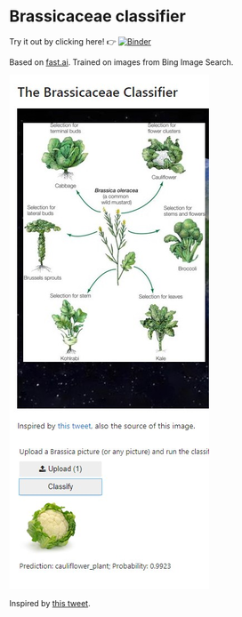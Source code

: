 # Brassicaceae classifier

Try it out by clicking here! 👉 [![Binder](https://mybinder.org/badge_logo.svg)](https://mybinder.org/v2/gh/dgellow/BrassicaceaeClassifier/master?urlpath=%2Fvoila%2Frender%2Fbrassicaceae_classifier.ipynb)

Based on [fast.ai](https://www.fast.ai/). Trained on images from Bing Image Search.

![screenshot](images/screenshot.jpg)

Inspired by [this tweet](https://twitter.com/The_Lagrangian/status/1304466067050442752?s=20).
